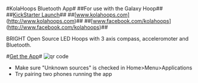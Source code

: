 #KolaHoops Bluetooth App#
##For use with the Galaxy Hoop##
##[KickStarter Launch](http://kck.st/RgyQ1X)##
##[www.kolahoops.com] (http://www.kolahoops.com)##
##[www.facebook.com/kolahoops] (http://www.facebook.com/kolahoops)##

BRIGHT Open Source LED Hoops with 3 axis compass, acceleromoter and Bluetooth.

#[Get the App](http://github.com/mmmaxwwwell/kolahoops-bluetooth/raw/master/kolahoops.apk)#
![qr code](http://github.com/mmmaxwwwell/kolahoops-bluetooth/raw/master/qr.jpg)

* Make sure "Unknown sources" is checked in Home>Menu>Applications
* Try pairing two phones running the app
